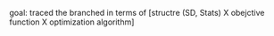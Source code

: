 goal: traced the branched in terms of [structre (SD, Stats) X obejctive function X optimization algorithm]